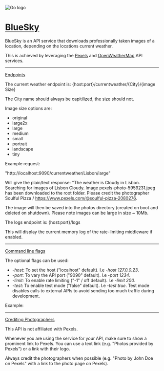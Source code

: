 ﻿﻿![Go logo](https://golang.org/lib/godoc/images/go-logo-blue.svg)

# <u>BlueSky</u>

BlueSky is an API service that downloads professionally taken images of a location, depending on the locations current weather.

This is achieved by leveraging the [Pexels](https://www.pexels.com/) and [OpenWeatherMap](https://openweathermap.org/) API services.
___

<u>Endpoints</u>

The current weather endpoint is: 
{host:port}/currentweather/{City}/{image Size}

The City name should always be capitilized, the size should not.

Image size options are:
* original  
* large2x
* large
* medium
* small
* portrait
* landscape
* tiny

Example request:

"http://localhost:9090/currentweather/Lisbon/large"

Will give the plain/text response: "The weather is Cloudy in Lisbon. Searching for images of Lisbon Cloudy.
Image pexels-photo-5959231.jpeg has been downloaded to the root folder.
Please credit the photographer Soulful Pizza / https://www.pexels.com/@soulful-pizza-2080276.

The image will then be saved into the photos directory (created on boot and deleted on shutdown).
Please note images can be large in size ~ 10Mb.

The logs endpoint is:
{host:port}/logs 

This will display the current memory log of the rate-limiting middleware if enabled.
___

<u>Command line flags</u>

The optional flags can be used:
* *-host*: To set the host ("localhost" default). I.e *-host 127.0.0.23*. 
* *-port*: To vary the API port ("9090" default). I.e *-port 1234*.
* *-limit:* To enable rate limiting ("-1" / off default). I.e *-limit 200*.
* *-test*: To enable test mode ("false" default). I.e *-test true*.
     Test mode disables calls to external APIs to avoid sending too much traffic during development.

Example: 


___

<u>Crediting Photographers</u>

This API is not affiliated with Pexels.

 Whenever you are using the service for your API, make sure to show a prominent link to Pexels. You can use a text link (e.g. "Photos provided by Pexels") or a link with their logo.

Always credit the photographers when possible (e.g. "Photo by John Doe on Pexels" with a link to the photo page on Pexels). 